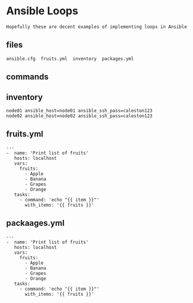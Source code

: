 # Ansible Loops

    Hopefully these are decent examples of implementing loops in Ansible
    
## files

    ansible.cfg  fruits.yml  inventory  packages.yml
    
## commands



## inventory

    node01 ansible_host=node01 ansible_ssh_pass=caleston123
    node02 ansible_host=node02 ansible_ssh_pass=caleston123
    
## fruits.yml

    ---
    -  name: 'Print list of fruits'
       hosts: localhost
       vars:
         fruits:
           - Apple
           - Banana
           - Grapes
           - Orange
       tasks:
         - command: 'echo "{{ item }}"'
           with_items: '{{ fruits }}'

## packaages.yml

    ---
    -  name: 'Print list of fruits'
       hosts: localhost
       vars:
         fruits:
           - Apple
           - Banana
           - Grapes
           - Orange
       tasks:
         - command: 'echo "{{ item }}"'
           with_items: '{{ fruits }}'